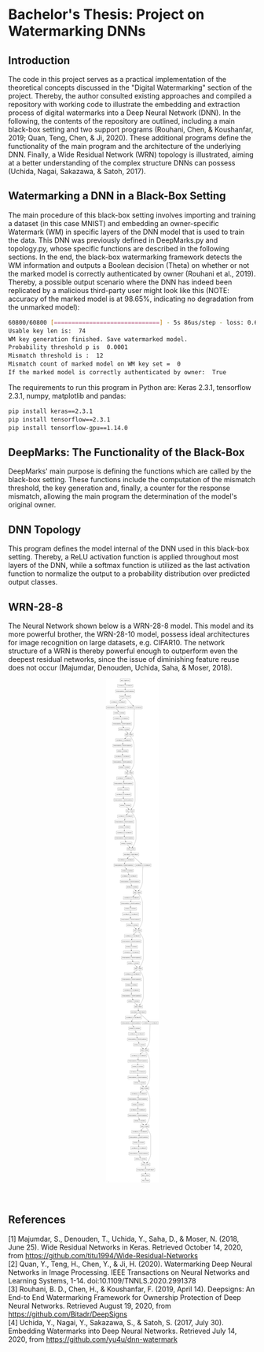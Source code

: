 # Bachelor's Thesis: Project on Watermarking DNNs # 


## Introduction
The code in this project serves as a practical implementation of the theoretical concepts discussed in the "Digital Watermarking" section of the project. Thereby, the author consulted existing approaches and compiled a repository with working code to illustrate the embedding and extraction process of digital watermarks into a Deep Neural Network (DNN). In the following, the contents of the repository are outlined, including a main black-box setting and two support programs (Rouhani, Chen, & Koushanfar, 2019; Quan, Teng, Chen, & Ji, 2020). These additional programs define the functionality of the main program and the architecture of the underlying DNN. Finally, a Wide Residual Network (WRN) topology is illustrated, aiming at a better understanding of the complex structure DNNs can possess (Uchida, Nagai, Sakazawa, & Satoh, 2017).

## Watermarking a DNN in a Black-Box Setting
The main procedure of this black-box setting involves importing and training a dataset (in this case MNIST) and embedding an owner-specific Watermark (WM) in specific layers of the DNN model that is used to train the data. This DNN was previously defined in DeepMarks.py and topology.py, whose specific functions are described in the following sections. In the end, the black-box watermarking framework detects the WM information and outputs a Boolean decision (Theta) on whether or not the marked model is correctly authenticated by owner (Rouhani et al., 2019). <br />
Thereby, a possible output scenario where the DNN has indeed been replicated by a malicious third-party user might look like this (NOTE: accuracy of the marked model is at 98.65%, indicating no degradation from the unmarked model):
```bash
60800/60800 [==============================] - 5s 86us/step - loss: 0.6138 - accuracy: 0.9865 - val_loss: 0.2926 - val_accuracy: 0.9837
Usable key len is:  74
WM key generation finished. Save watermarked model. 
Probability threshold p is  0.0001
Mismatch threshold is :  12
Mismatch count of marked model on WM key set =  0
If the marked model is correctly authenticated by owner:  True
```
The requirements to run this program in Python are: Keras 2.3.1, tensorflow 2.3.1, numpy, matplotlib and pandas:
```bash
pip install keras==2.3.1
pip install tensorflow==2.3.1
pip install tensorflow-gpu==1.14.0
```

## DeepMarks: The Functionality of the Black-Box
DeepMarks' main purpose is defining the functions which are called by the black-box setting. These functions include the computation of the mismatch threshold, the key generation and, finally, a counter for the response mismatch, allowing the main program the determination of the model's original owner.

## DNN Topology
This program defines the model internal of the DNN used in this black-box setting. Thereby, a ReLU activation function is applied throughout most layers of the DNN, while a softmax function is utilized as the last activation function to normalize the output to a probability distribution over predicted output classes.

## WRN-28-8
The Neural Network shown below is a WRN-28-8 model. This model and its more powerful brother, the WRN-28-10 model, possess ideal architectures for image recognition on large datasets, e.g. CIFAR10. The network structure of a WRN is thereby powerful enough to outperform even the deepest residual networks, since the issue of diminishing feature reuse does not occur (Majumdar, Denouden, Uchida, Saha, & Moser, 2018).

<p align="center"> 
<img src="https://github.com/DeepMarks/DNN-Watermarking/blob/main/images/WRN-28-8.png">
</p>
<br />

## References
[1] Majumdar, S., Denouden, T., Uchida, Y., Saha, D., & Moser, N. (2018, June 25). Wide Residual Networks in Keras. Retrieved October 14, 2020, from https://github.com/titu1994/Wide-Residual-Networks <br />
[2] Quan, Y., Teng, H., Chen, Y., & Ji, H. (2020). Watermarking Deep Neural Networks in Image Processing. IEEE Transactions on Neural Networks and Learning Systems, 1-14. doi:10.1109/TNNLS.2020.2991378 <br />
[3] Rouhani, B. D., Chen, H., & Koushanfar, F. (2019, April 14). Deepsigns: An End-to End Watermarking Framework for Ownership Protection of Deep Neural Networks. Retrieved August 19, 2020, from https://github.com/Bitadr/DeepSigns <br />
[4] Uchida, Y., Nagai, Y., Sakazawa, S., & Satoh, S. (2017, July 30). Embedding Watermarks into Deep Neural Networks. Retrieved July 14, 2020, from https://github.com/yu4u/dnn-watermark
